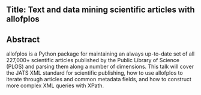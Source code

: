 ## Title: Text and data mining scientific articles with allofplos

## Abstract
allofplos is a Python package for maintaining an always up-to-date set of all 227,000+ scientific articles published by the Public Library of Science (PLOS) and parsing them along a number of dimensions.
This talk will cover the JATS XML standard for scientific publishing, how to use allofplos to iterate through articles and common metadata fields, and how to construct more complex XML queries with XPath.
